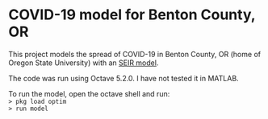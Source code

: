 COVID-19 model for Benton County, OR
======
This project models the spread of COVID-19 in Benton County, OR (home of Oregon State University) with an [SEIR model](https://en.wikipedia.org/wiki/Compartmental_models_in_epidemiology#The_SEIR_model). 

The code was run using Octave 5.2.0. I have not tested it in MATLAB.

To run the model, open the octave shell and run:<br>
`> pkg load optim`<br>
`> run model`
